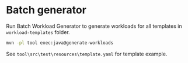 # Batch generator
Run Batch Workload Generator to generate workloads for all templates in `workload-templates` folder.
```bash
mvn -pl tool exec:java@generate-workloads
```

See `tool\src\test\resources\template.yaml` for template example.
